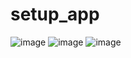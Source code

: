 # setup_app

![image](https://user-images.githubusercontent.com/4076516/228884858-98b70bed-535b-49fd-b5e4-2cfe00a52239.png)
![image](https://user-images.githubusercontent.com/4076516/228884893-3af8a35c-c6e1-4bbb-8903-f1e843c9d15f.png)
![image](https://user-images.githubusercontent.com/4076516/228884909-c019bd3a-41ee-42c3-ae5f-f6f86256e878.png)
